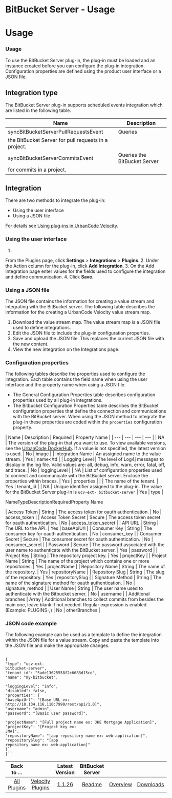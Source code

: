 
BitBucket Server - Usage
========================

# Usage


### Usage



To use the BitBucket Server plug-in, the plug-in must be loaded and an instance created before you can
configure the plug-in integration. Configuration properties are defined using the product user interface or a JSON file.


Integration type
----------------

The BitBucket Server plug-in supports scheduled events integration which are
listed in the following table.


| Name | Description |
| --- | --- |
| syncBitBucketServerPullRequestsEvent | Queries
the BitBucket Server for pull requests in a project. |
| syncBitBucketServerCommitsEvent | Queries the BitBucket Server
for commits in a project. |

Integration
-----------

There are two methods to integrate the plug-in:

* Using the
user interface
* Using a JSON file

For details see [Using plug-ins in UrbanCode
Velocity](https://community.ibm.com/community/user/wasdevops/blogs/osman-burucu/2022/07/20/using-plug-ins-in-urbancode-velocity&preview=true).

### Using the user interface

1.
From the Plugins page, click **Settings** > **Integrations** > **Plugins**.
2. Under the Action column for the plug-in,
click **Add Integration**.
3. On the Add Integration page enter values for the fields used to configure the integration
and define communication.
4. Click **Save**.

### Using a JSON file

The JSON file contains the information for
creating a value stream and integrating with the BitBucket server. The following table describes the information for the
creating a UrbanCode Velocity value stream map.

1. Download the value stream map. The value stream map is a JSON file
used to define integrations.
2. Edit the JSON file to include the plug-in configuration properties.
3. Save and upload
the JSON file. This replaces the current JSON file with the new content.
4. View the new integration on the Integrations
page.

### Configuration properties

The following tables describe the properties used to configure the integration.
Each table contains the field name when using the user interface and the property name when using a JSON file.

* The
General Configuration Properties table describes configuration properties used by all plug-in integrations.
* The
Bitbucket Configuration Properties table describes the BitBucket configuration properties that define the connection and
communications with the BitBucket server. When using the JSON method to integrate the plug-in these properties are
coded within the `properties` configuration property.


| Name | Description | Required | Property Name |
| --- | ---
| --- | --- |
| NA | The version of the plug-in that you want to use. To view available versions, see the [UrbanCode
DockerHub](https://hub.docker.com/r/urbancode/ucv-ext-bitbucket-server/tags). If a value is not specified, the latest
version is used. | No | image |
| Integration Name | An assigned name to the value stream. | Yes | name</td |
| Logging
Level | The level of Log4j messages to display in the log file. Valid values are: all, debug, info, warn, error, fatal,
off, and trace. | No | loggingLevel |
| NA | List of configuration properties used to connect and communicate with the
BitBucket server. Enclose the properties within braces. | Yes | properties |
|  | The name of the tenant. | Yes |
tenant\_id |
| NA | Unique identifier assigned to the plug-in. The value for the BitBucket Server plug-in is `ucv-ext-
bitbucket-server` | Yes | type |

NameTypeDescriptionRequiredProperty Name


| Access Token | String | The access
token for oauth authentication. | No | access\_token |
| Access Token Secret | Secure | The access token secret for
oauth authentication. | No | access\_token\_secret |
| API URL | String | The URL to the API. | Yes | baseApiUrl |
|
Consumer Key | String | The consumer key for oauth authentication. | No | consumer\_key |
| Consumer Secret | Secure |
The consumer secret for oauth authentication. | No | consumer\_secret |
| Password | Secure | The password associated
with the user name to authenticate with the BitBucket server. | Yes | password |
| Project Key | String | The repository
project key. | Yes | projectKey |
| Project Name | String | The name of the project which contains one or more
repositories. | Yes | projectName |
| Repository Name | String | The name of the repository. | Yes | repositoryName |
|
Repository Slug | String | The slug of the repository. | Yes | repositorySlug |
| Signature Method | String | The name
of the signature method for oauth authentication. | No | signature\_method |
| User Name | String | The user name used
to authenticate with the Bitbucket server. | No | username |
| Additional branches | Array | Additional branches to
collect commits from besides the main one, leave blank if not needed. Regular expression is enabled (Example: PLUGINS-*,*)  | No | otherBranches | 

### JSON code example


The following example can be used as a template to define the integration within the JSON file for a value stream. Copy
and paste the template into the JSON file and make the appropriate changes.


```

{
"type": "ucv-ext-
bitbucket-server",
"tenant_id": "5ade13625558f2c6688d15ce",
"name": "my-bitbucket",

"loggingLevel": "info",
"disabled": false,
"properties": {
"baseApiUrl": "[Base URL ex:
http://10.134.116.110:7990/rest/api/1.0]",
"username": "admin",
"password": "[Basic user password]",

"projectName": "[Full project name ex: JKE Mortgage Application]",
"projectKey": "[Project key ex:
JMA]",
"repositoryName": "[app repository name ex: web-application]",
"repositorySlug": "[app
repository name ex: web-application]"
}``
}``

```



|Back to ...||Latest Version|BitBucket Server |||
| :---: | :---: | :---: | :---: | :---: | :---: |
|[All Plugins](../../index.md)|[Velocity Plugins](../README.md)|[1.1.26](https://raw.githubusercontent.com/UrbanCode/IBM-UCV-PLUGINS/main/files/ucv-ext-bitbucket-server/ucv-ext-bitbucket-server:1.1.26.tar.7z.001)|[Readme](README.md)|[Overview](overview.md)|[Downloads](downloads.md)|

